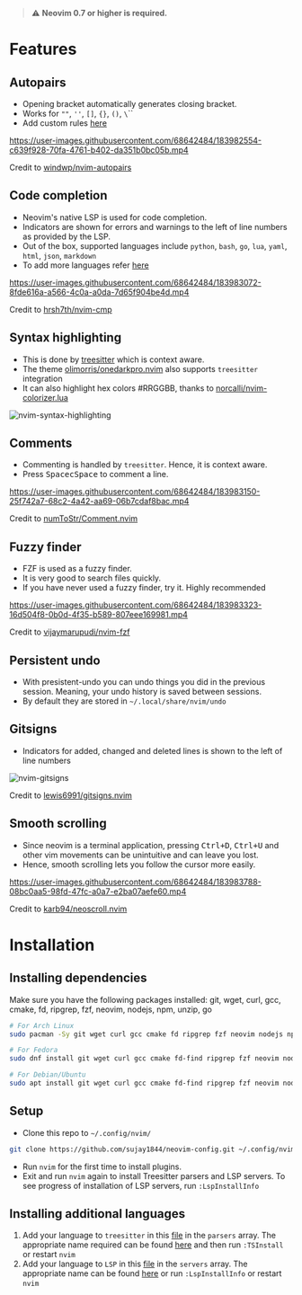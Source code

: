 > :warning: **Neovim 0.7 or higher is required.**

# Features

## Autopairs
- Opening bracket automatically generates closing bracket.
- Works for `""`, `''`, `[]`, `{}`, `()`, `\`\``
- Add custom rules [here](./lua/user/autopairs.lua)

https://user-images.githubusercontent.com/68642484/183982554-c639f928-70fa-4761-b402-da351b0bc05b.mp4

Credit to [windwp/nvim-autopairs](https://github.com/windwp/nvim-autopairs)

## Code completion
- Neovim's native LSP is used for code completion.
- Indicators are shown for errors and warnings to the left of line numbers as provided by the LSP.
- Out of the box, supported languages include `python`, `bash`, `go`, `lua`, `yaml`, `html`, `json`, `markdown`
- To add more languages refer [here](#installing-additional-languages)

https://user-images.githubusercontent.com/68642484/183983072-8fde616a-a566-4c0a-a0da-7d65f904be4d.mp4

Credit to [hrsh7th/nvim-cmp](https://github.com/hrsh7th/nvim-cmp)

## Syntax highlighting
- This is done by [treesitter](https://github.com/nvim-treesitter/nvim-treesitter) which is context aware.
- The theme [olimorris/onedarkpro.nvim](https://github.com/olimorris/onedarkpro.nvim) also supports `treesitter` integration
- It can also highlight hex colors #RRGGBB, thanks to [norcalli/nvim-colorizer.lua](https://github.com/norcalli/nvim-colorizer.lua)

![nvim-syntax-highlighting](https://user-images.githubusercontent.com/68642484/183983113-ae363855-e9c6-4c37-94cb-f810df6a4d26.png)

## Comments
- Commenting is handled by `treesitter`. Hence, it is context aware.
- Press <kbd>Space</kbd><kbd>c</kbd><kbd>Space</kbd> to comment a line.

https://user-images.githubusercontent.com/68642484/183983150-25f742a7-68c2-4a42-aa69-06b7cdaf8bac.mp4

Credit to [numToStr/Comment.nvim](https://github.com/numToStr/Comment.nvim)

## Fuzzy finder
- FZF is used as a fuzzy finder.
- It is very good to search files quickly.
- If you have never used a fuzzy finder, try it. Highly recommended

https://user-images.githubusercontent.com/68642484/183983323-16d504f8-0b0d-4f35-b589-807eee169981.mp4

Credit to [vijaymarupudi/nvim-fzf](https://github.com/vijaymarupudi/nvim-fzf)

## Persistent undo
- With presistent-undo you can undo things you did in the previous session. Meaning, your undo history is saved between sessions.
- By default they are stored in `~/.local/share/nvim/undo`

## Gitsigns
- Indicators for added, changed and deleted lines is shown to the left of line numbers

![nvim-gitsigns](https://user-images.githubusercontent.com/68642484/183983385-84144213-41bb-4019-aeee-c23fe195a757.png)

Credit to [lewis6991/gitsigns.nvim](https://github.com/lewis6991/gitsigns.nvim)

## Smooth scrolling
- Since neovim is a terminal application, pressing <kbd>Ctrl+D</kbd>, <kbd>Ctrl+U</kbd> and other vim movements can be unintuitive and can leave you lost.
- Hence, smooth scrolling lets you follow the cursor more easily.

https://user-images.githubusercontent.com/68642484/183983788-08bc0aa5-98fd-47fc-a0a7-e2ba07aefe60.mp4

Credit to [karb94/neoscroll.nvim](https://github.com/karb94/neoscroll.nvim)

# Installation

## Installing dependencies

Make sure you have the following packages installed:
git, wget, curl, gcc, cmake, fd, ripgrep, fzf, neovim, nodejs, npm, unzip, go

```bash
# For Arch Linux
sudo pacman -Sy git wget curl gcc cmake fd ripgrep fzf neovim nodejs npm unzip go

# For Fedora
sudo dnf install git wget curl gcc cmake fd-find ripgrep fzf neovim nodejs npm golang

# For Debian/Ubuntu
sudo apt install git wget curl gcc cmake fd-find ripgrep fzf neovim nodejs npm golang-go
```

## Setup

- Clone this repo to `~/.config/nvim/`
```bash
git clone https://github.com/sujay1844/neovim-config.git ~/.config/nvim/
```
- Run `nvim` for the first time to install plugins.
- Exit and run `nvim` again to install Treesitter parsers and LSP servers.
To see progress of installation of LSP servers, run `:LspInstallInfo`

## Installing additional languages

1. Add your language to `treesitter` in this [file](./lua/user/treesitter.lua) in the `parsers` array. The appropriate name required can be found [here](https://github.com/nvim-treesitter/nvim-treesitter#supported-languages)  and then run `:TSInstall` or restart `nvim`
2. Add your language to `LSP` in this [file](./lua/user/lspconfig.lua) in the `servers` array. The appropriate name can be found [here](https://github.com/neovim/nvim-lspconfig/blob/master/doc/server_configurations.md) or run `:LspInstallInfo` or restart `nvim`
